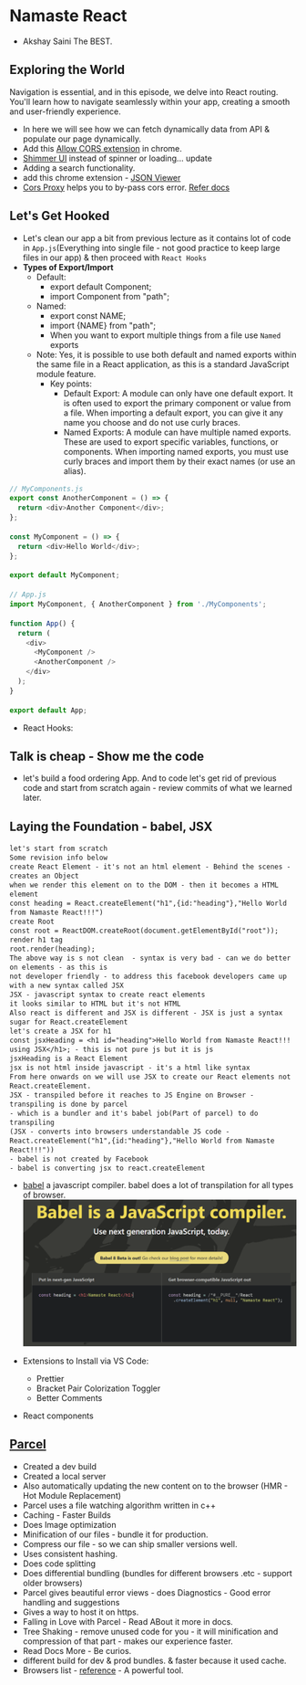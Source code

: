 # Namaste React

- Akshay Saini The BEST.

## Exploring the World

Navigation is essential, and in this episode, we delve into React routing. You'll learn how to navigate seamlessly within your app, creating a smooth and user-friendly experience.

- In here we will see how we can fetch dynamically data from API & populate our page dynamically.
- Add this [Allow CORS extension](https://chromewebstore.google.com/detail/lhobafahddgcelffkeicbaginigeejlf?utm_source=item-share-cb) in chrome.
- [Shimmer UI](https://medium.com/lattice-what-is/shimmer-ui-a-better-way-to-show-loading-states-aa1f4e563d17) instead of spinner or loading... update
- Adding a search functionality.
- add this chrome extension - [JSON Viewer](https://chromewebstore.google.com/detail/aimiinbnnkboelefkjlenlgimcabobli?utm_source=item-share-cb)
- [Cors Proxy](https://corsproxy.io/) helps you to by-pass cors error. [Refer docs](https://corsproxy.io/docs/getting-started)

## Let's Get Hooked

- Let's clean our app a bit from previous lecture as it contains lot of code in `App.js`(Everything into single file - not good practice to keep large files in our app) & then proceed with `React Hooks`
- **Types of Export/Import**
  - Default:
    - export default Component;
    - import Component from "path";
  - Named:
    - export const NAME;
    - import {NAME} from "path";
    - When you want to export multiple things from a file use `Named` exports
  - Note: Yes, it is possible to use both default and named exports within the same file in a React application, as this is a standard JavaScript module feature.
    - Key points:
      - Default Export: A module can only have one default export. It is often used to export the primary component or value from a file. When importing a default export, you can give it any name you choose and do not use curly braces.
      - Named Exports: A module can have multiple named exports. These are used to export specific variables, functions, or components. When importing named exports, you must use curly braces and import them by their exact names (or use an alias).

```js
// MyComponents.js
export const AnotherComponent = () => {
  return <div>Another Component</div>;
};

const MyComponent = () => {
  return <div>Hello World</div>;
};

export default MyComponent;

// App.js
import MyComponent, { AnotherComponent } from './MyComponents';

function App() {
  return (
    <div>
      <MyComponent />
      <AnotherComponent />
    </div>
  );
}

export default App;

```

- React Hooks:

## Talk is cheap - Show me the code

- let's build a food ordering App. And to code let's get rid of previous code and start from scratch again - review commits of what we learned later.

## Laying the Foundation - babel, JSX

```text
let's start from scratch
Some revision info below
create React Element - it's not an html element - Behind the scenes - creates an Object
when we render this element on to the DOM - then it becomes a HTML element
const heading = React.createElement("h1",{id:"heading"},"Hello World from Namaste React!!!")
create Root
const root = ReactDOM.createRoot(document.getElementById("root"));
render h1 tag
root.render(heading);
The above way is s not clean  - syntax is very bad - can we do better on elements - as this is
not developer friendly - to address this facebook developers came up with a new syntax called JSX
JSX - javascript syntax to create react elements
it looks similar to HTML but it's not HTML
Also react is different and JSX is different - JSX is just a syntax sugar for React.createElement
let's create a JSX for h1
const jsxHeading = <h1 id="heading">Hello World from Namaste React!!! using JSX</h1>; - this is not pure js but it is js
jsxHeading is a React Element
jsx is not html inside javascript - it's a html like syntax
From here onwards on we will use JSX to create our React elements not React.createElement.
JSX - transpiled before it reaches to JS Engine on Browser - transpiling is done by parcel
- which is a bundler and it's babel job(Part of parcel) to do transpiling
(JSX - converts into browsers understandable JS code - React.createElement("h1",{id:"heading"},"Hello World from Namaste React!!!"))
- babel is not created by Facebook
- babel is converting jsx to react.createElement
```

- [babel](https://babeljs.io/) a javascript compiler. babel does a lot of transpilation for all types of browser.
  ![alt text](Images/image.png)

- Extensions to Install via VS Code:

  - Prettier
  - Bracket Pair Colorization Toggler
  - Better Comments

- React components

## [Parcel](https://parceljs.org/)

- Created a dev build
- Created a local server
- Also automatically updating the new content on to the browser (HMR - Hot Module Replacement)
- Parcel uses a file watching algorithm written in c++
- Caching - Faster Builds
- Does Image optimization
- Minification of our files - bundle it for production.
- Compress our file - so we can ship smaller versions well.
- Uses consistent hashing.
- Does code splitting
- Does differential bundling (bundles for different browsers .etc - support older browsers)
- Parcel gives beautiful error views - does Diagnostics - Good error handling and suggestions
- Gives a way to host it on https.
- Falling in Love with Parcel - Read ABout it more in docs.
- Tree Shaking - remove unused code for you - it will minification and compression of that part - makes our experience faster.
- Read Docs More - Be curios.
- different build for dev & prod bundles. & faster because it used cache.
- Browsers list - [reference](https://browserslist.dev/?q=bGFzdCAyIHZlcnNpb25z) - A powerful tool.
